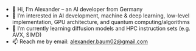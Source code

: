 - 👋 Hi, I’m Alexander – an AI developer from Germany  
- 👀 I’m interested in AI development, machine & deep learning, low-level implementation, GPU architecture, and quantum computing/algorithms  
- 🌱 I’m currently learning diffusion models and HPC instruction sets (e.g. AVX, SIMD)  
- 📫 Reach me by email: alexander.baum02@gmail.com

  
<!---
Alex-AI-Dev-Germany/Alex-AI-Dev-Germany is a ✨ special ✨ repository because its `README.md` (this file) appears on your GitHub profile.
You can click the Preview link to take a look at your changes.
--->
